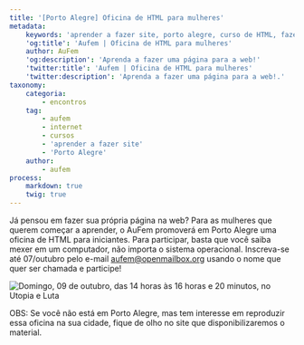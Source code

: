 ```yaml
---
title: '[Porto Alegre] Oficina de HTML para mulheres'
metadata:
    keywords: 'aprender a fazer site, porto alegre, curso de HTML, fazer site porto alegre'
    'og:title': 'Aufem | Oficina de HTML para mulheres'
    author: AuFem
    'og:description': 'Aprenda a fazer uma página para a web!'
    'twitter:title': 'Aufem | Oficina de HTML para mulheres'
    'twitter:description': 'Aprenda a fazer uma página para a web!.'
taxonomy:
    categoria:
        - encontros
    tag:
        - aufem
        - internet
        - cursos
        - 'aprender a fazer site'
        - 'Porto Alegre'
    author:
        - aufem
process:
    markdown: true
    twig: true
---
```


Já pensou em fazer sua própria página na web? Para as mulheres que querem começar a aprender, o AuFem promoverá em Porto Alegre uma oficina de HTML para iniciantes. Para participar, basta que você saiba mexer em um computador, não importa o sistema operacional. Inscreva-se até 07/outubro pelo e-mail <a href="mailto:{{'aufem@openmailbox.org'|safe_email}}">aufem@openmailbox.org</a> usando o nome que quer ser chamada e participe!

![Domingo, 09 de outubro, das 14 horas às 16 horas e 20 minutos, no Utopia e Luta](../../../images/html.png)

OBS: Se você não está em Porto Alegre, mas tem interesse em reproduzir essa oficina na sua cidade, fique de olho no site que disponibilizaremos o material.